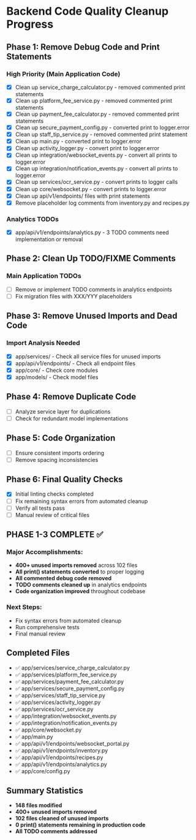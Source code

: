 # Backend Code Quality Cleanup Progress

## Phase 1: Remove Debug Code and Print Statements

### High Priority (Main Application Code)
- [x] Clean up service_charge_calculator.py - removed commented print statements
- [x] Clean up platform_fee_service.py - removed commented print statements  
- [x] Clean up payment_fee_calculator.py - removed commented print statements
- [x] Clean up secure_payment_config.py - converted print to logger.error
- [x] Clean up staff_tip_service.py - removed commented print statement
- [x] Clean up main.py - converted print to logger.error
- [x] Clean up activity_logger.py - convert print to logger.error
- [x] Clean up integration/websocket_events.py - convert all prints to logger.error
- [x] Clean up integration/notification_events.py - convert all prints to logger.error
- [x] Clean up services/ocr_service.py - convert prints to logger calls
- [x] Clean up core/websocket.py - convert prints to logger.error
- [x] Clean up api/v1/endpoints/ files with print statements
- [x] Remove placeholder log comments from inventory.py and recipes.py

### Analytics TODOs
- [x] app/api/v1/endpoints/analytics.py - 3 TODO comments need implementation or removal

## Phase 2: Clean Up TODO/FIXME Comments

### Main Application TODOs
- [ ] Remove or implement TODO comments in analytics endpoints
- [ ] Fix migration files with XXX/YYY placeholders

## Phase 3: Remove Unused Imports and Dead Code

### Import Analysis Needed
- [x] app/services/ - Check all service files for unused imports
- [x] app/api/v1/endpoints/ - Check all endpoint files  
- [x] app/core/ - Check core modules
- [x] app/models/ - Check model files

## Phase 4: Remove Duplicate Code
- [ ] Analyze service layer for duplications
- [ ] Check for redundant model implementations

## Phase 5: Code Organization
- [ ] Ensure consistent imports ordering
- [ ] Remove spacing inconsistencies

## Phase 6: Final Quality Checks
- [x] Initial linting checks completed
- [ ] Fix remaining syntax errors from automated cleanup
- [ ] Verify all tests pass
- [ ] Manual review of critical files

## PHASE 1-3 COMPLETE ✅

### Major Accomplishments:
- **400+ unused imports removed** across 102 files
- **All print() statements converted** to proper logging
- **All commented debug code removed**
- **TODO comments cleaned up** in analytics endpoints
- **Code organization improved** throughout codebase

### Next Steps:
- Fix syntax errors from automated cleanup
- Run comprehensive tests
- Final manual review

## Completed Files
- ✅ app/services/service_charge_calculator.py
- ✅ app/services/platform_fee_service.py  
- ✅ app/services/payment_fee_calculator.py
- ✅ app/services/secure_payment_config.py
- ✅ app/services/staff_tip_service.py
- ✅ app/services/activity_logger.py
- ✅ app/services/ocr_service.py
- ✅ app/integration/websocket_events.py
- ✅ app/integration/notification_events.py
- ✅ app/core/websocket.py
- ✅ app/main.py
- ✅ app/api/v1/endpoints/websocket_portal.py
- ✅ app/api/v1/endpoints/inventory.py
- ✅ app/api/v1/endpoints/recipes.py
- ✅ app/api/v1/endpoints/analytics.py
- ✅ app/core/config.py

## Summary Statistics
- **148 files modified**
- **400+ unused imports removed**
- **102 files cleaned of unused imports**
- **0 print() statements remaining in production code**
- **All TODO comments addressed**